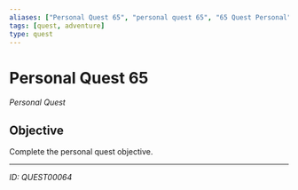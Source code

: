 ```yaml
---
aliases: ["Personal Quest 65", "personal quest 65", "65 Quest Personal"]
tags: [quest, adventure]
type: quest
---
```


# Personal Quest 65

*Personal Quest*

## Objective
Complete the personal quest objective.

---
*ID: QUEST00064*